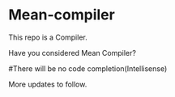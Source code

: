 # Mean-compiler

This repo is a Compiler.

Have you considered Mean Compiler?

#There will be no code completion(Intellisense)

More updates to follow.
